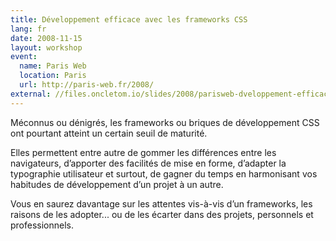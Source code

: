 ```yaml
---
title: Développement efficace avec les frameworks CSS
lang: fr
date: 2008-11-15
layout: workshop
event:
  name: Paris Web
  location: Paris
  url: http://paris-web.fr/2008/
external: //files.oncletom.io/slides/2008/parisweb-dveloppement-efficace-avec-les-frameworks-css-presentation.pdf
---
```


Méconnus ou dénigrés, les frameworks ou briques de développement CSS ont pourtant atteint un certain seuil de maturité.

Elles permettent entre autre de gommer les différences entre les navigateurs, d’apporter des facilités de mise en forme, d’adapter la typographie utilisateur et surtout, de gagner du temps en harmonisant vos habitudes de développement d’un projet à un autre.

Vous en saurez davantage sur les attentes vis-à-vis d’un frameworks, les raisons de les adopter... ou de les écarter dans des projets, personnels et professionnels.
